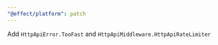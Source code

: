 ```yaml
---
"@effect/platform": patch
---
```


Add `HttpApiError.TooFast` and `HttpApiMiddleware.HttpApiRateLimiter`
